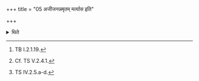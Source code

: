 +++
title = "05 अजीजनन्नमृतम् मर्त्यास इति"

+++

<details><summary>थिते</summary>

5. Having touched the Gārhapatya-altar with ajījanannamr̥taṁ martyāsaḥ...[^1] he pours the fire in the Ukhā (fire-pan) (on it)[^2] with four verses beginning samitam.[^3]   

[^1]: TB I.2.1.19.   

[^2]: Cf. TS V.2.4.1.  

[^3]: TS IV.2.5.a-d.   
</details>
